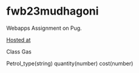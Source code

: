 # fwb23mudhagoni
Webapps Assignment on Pug.


[Hosted at](https://fwb23mudhagoni.herokuapp.com/)


Class Gas

Petrol_type(string)
quantity(number)
cost(number)
